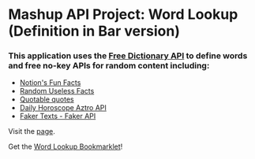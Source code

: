# Mashup API Project: Word Lookup (Definition in Bar version)
### This application uses the [Free Dictionary API](https://dictionaryapi.dev/) to define words and free no-key APIs for random content including:
- [Notion's Fun Facts](https://aakhilv.notion.site/fun-bea0f2ca5aaa411f93a3a9fa1699ce39)
- [Random Useless Facts](https://uselessfacts.jsph.pl/P)
- [Quotable quotes](https://github.com/lukePeavey/quotable)
- [Daily Horoscope Aztro API](https://aztro.sameerkumar.website/)
- [Faker Texts - Faker API](https://fakerapi.it/en)

Visit the [page](https://projects.theartoftechllc.com/mashups/word-lookup-bar/index.html).

Get the [Word Lookup Bookmarklet](https://github.com/john-chase/projects_mashups_word-lookup-bookmarklet)!